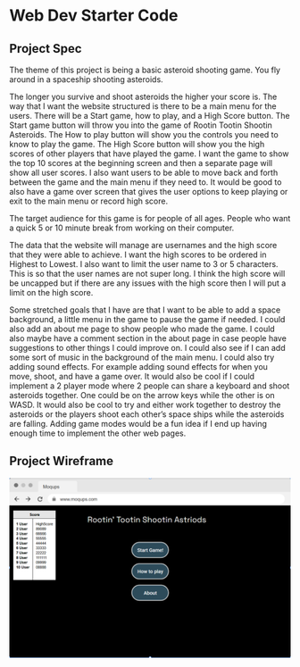 # Web Dev Starter Code

## Project Spec

The theme of this project is being a basic asteroid shooting game. You fly around in a spaceship shooting asteroids. 

The longer you survive and shoot asteroids the higher your score is. The way that I want the website structured is there to be a main menu for the users. There will be a Start game, how to play, and a High Score button. The Start game button will throw you into the game of Rootin Tootin Shootin Asteroids. The How to play button will show you the controls you need to know to play the game. The High Score button will show you the high scores of other players that have played the game. I want the game to show the top 10 scores at the beginning screen and then a separate page will show all user scores.  I also want users to be able to move back and forth between the game and the main menu if they need to. It would be good to also have a game over screen that gives the user options to keep playing or exit to the main menu or record high score. 

The target audience for this game is for people of all ages. People who want a quick 5 or 10 minute break from working on their computer. 

The data that the website will manage are usernames and the high score that they were able to achieve. I want the high scores to be ordered in Highest to Lowest. I also want to limit the user name to 3 or 5 characters. This is so that the user names are not super long. I think the high score will be uncapped but if there are any issues with the high score then I will put a limit on the high score. 

Some stretched goals that I have are that I want to be able to add a space background, a little menu in the game to pause the game if needed.  I could also add an about me page to show people who made the game. I could also maybe have a comment section in the about page in case people have suggestions to other things I could improve on. I could also see if I can add some sort of music in the background of the main menu. I could also try adding sound effects. For example adding sound effects for when you move, shoot, and have a game over. It would also be cool if I could implement a 2 player mode where 2 people can share a keyboard and shoot asteroids together. One could be on the arrow keys while the other is on WASD. It would also be cool to try and either work together to destroy the asteroids or the players shoot each other’s space ships while the asteroids are falling. Adding game modes would be a fun idea if I end up having enough time to implement the other web pages. 



## Project Wireframe



![wireframe](wireframe.png)
